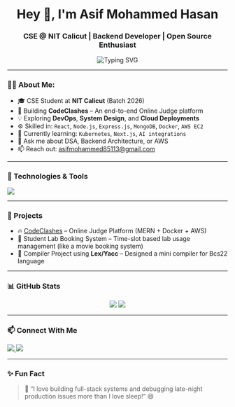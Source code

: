 <h1 align="center">Hey 👋, I'm Asif Mohammed Hasan</h1>
<h3 align="center">CSE @ NIT Calicut | Backend Developer | Open Source Enthusiast</h3>

<p align="center">
  <img src="https://readme-typing-svg.herokuapp.com?font=Fira+Code&size=20&pause=1000&center=true&vCenter=true&width=435&lines=Backend+Engineer+%7C+DSA+Lover+%7C+DevOps+Learner;Full+Stack+Developer+%7C+Docker+%7C+AWS;Building+CodeClashes+Online+Judge+Platform" alt="Typing SVG" />
</p>

---

### 🧑‍💻 About Me:
- 🎓 CSE Student at **NIT Calicut** (Batch 2026)
- 🔭 Building **CodeClashes** – An end-to-end Online Judge platform
- 💡 Exploring **DevOps**, **System Design**, and **Cloud Deployments**
- ⚙️ Skilled in: `React`, `Node.js`, `Express.js`, `MongoDB`, `Docker`, `AWS EC2`
- 🌱 Currently learning: `Kubernetes`, `Next.js`, `AI integrations`
- 💬 Ask me about DSA, Backend Architecture, or AWS
- 📫 Reach out: [asifmohammed85113@gmail.com](mailto:asifmohammed85113@gmail.com)

---

### 🔧 Technologies & Tools
<p align="left">
  <img src="https://skillicons.dev/icons?i=js,ts,react,nextjs,nodejs,express,mongodb,mysql,cpp,py,git,github,docker,aws,vercel,netlify,vscode,linux" />
</p>

---

### 🚀 Projects
- 🔥 [CodeClashes](https://github.com/asifmohammed786/CodeJudge) – Online Judge Platform (MERN + Docker + AWS)
- 💼 Student Lab Booking System – Time-slot based lab usage management (like a movie booking system)
- 🔧 Compiler Project using **Lex/Yacc** – Designed a mini compiler for Bcs22 language

---

### 📊 GitHub Stats

<p align="center">
  <img src="https://github-readme-stats.vercel.app/api?username=asifmohammed786&show_icons=true&theme=react&hide=prs"/>
  <img src="https://github-readme-streak-stats.herokuapp.com/?user=asifmohammed786&theme=react" />
</p>

---

### 📫 Connect With Me
<p align="left">
  <a href="https://www.linkedin.com/in/asifmohammed786/" target="_blank">
    <img src="https://img.shields.io/badge/LinkedIn-blue?style=for-the-badge&logo=linkedin" />
  </a>
  <a href="mailto:asifmohammed85113@gmail.com">
    <img src="https://img.shields.io/badge/Gmail-D14836?style=for-the-badge&logo=gmail&logoColor=white" />
  </a>
</p>

---

### ✨ Fun Fact
> 💭 “I love building full-stack systems and debugging late-night production issues more than I love sleep!” 😄
